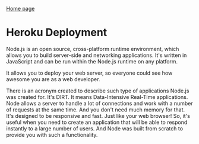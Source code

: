 [Home page](https://cfjalos.github.io/Reading-Notes/)
# Heroku Deployment


Node.js is an open source, cross-platform runtime environment, which allows you to build server-side and networking applications. It's written in JavaScript and can be run within the Node.js runtime on any platform.

It allows you to deploy your web server, so everyone could see how awesome you are as a web developer. 

There is an acronym created to describe such type of applications Node.js was created for. It's DIRT. It means Data-Intensive Real-Time applications. Node allows a server to handle a lot of connections and work with a number of requests at the same time. And you don't need much memory for that. It's designed to be responsive and fast. Just like your web browser! So, it's useful when you need to create an application that will be able to respond instantly to a large number of users. And Node was built from scratch to provide you with such a functionality.